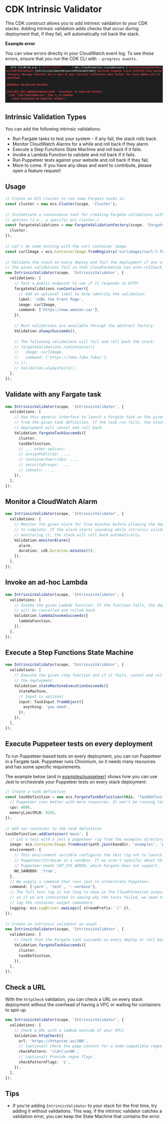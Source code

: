 # CDK Intrinsic Validator

This CDK construct allows you to add intrinsic validation to your CDK stacks.
Adding intrinsic validation adds checks that occur during deployment that, if
they fail, will automatically roll back the stack.

**Example error**

You can view errors directly in your CloudWatch event log. To see these
errors, ensure that you run the CDK CLI with `--progress events`.

![An example of an intrinsic validation error](images/failure-example.png)

## Intrinsic Validation Types

You can add the following intrinsic validations:

- Run Fargate tasks to test your system - if any fail, the stack rolls back.
- Monitor CloudWatch Alarms for a while and roll back if they alarm.
- Execute a Step Functions State Machine and roll back if it fails.
- Invoke a Lambda Function to validate and roll back if it fails.
- Run Puppeteer tests against your website and roll back if they fail.
- More to come. If you have any ideas and want to contribute, please open a
  feature request!

## Usage

<!-- <macro exec="lit-snip ./test/integ/integ.main.lit.ts"> -->
```ts
// Create an ECS cluster to run some Fargate tasks in.
const cluster = new ecs.Cluster(scope, 'Cluster');

// Instantiate a convenience tool for creating Fargate validations with common
// options (i.e., a specific ecs cluster.)
const fargateValidations = new FargateValidationFactory(scope, 'FargateValidationFactory', {
  cluster,
});

// Let's do some testing with the curl container image.
const curlImage = ecs.ContainerImage.fromRegistry('curlimages/curl:7.78.0');

// Validate the stack on every deploy and fail the deployment if any of
// the given validations fail so that CloudFormation can auto-rollback.
new IntrinsicValidator(scope, 'IntrinsicValidator', {
  validations: [
    // Test a public endpoint to see if it responds to HTTP:
    fargateValidations.runContainer({
      // Add an optional label to help identity the validation.
      label: 'cURL the Front Page',
      image: curlImage,
      command: ['https://www.amazon.ca/'],
    }),

    // Most validations are available through the abstract factory.
    Validation.alwaysSucceeds(),

    // The following validations will fail and roll back the stack:
    // fargateValidations.runContainer({
    //   image: curlImage,
    //   command: ['https://fake.fake.fake/'],
    // }),
    // Validation.alwaysFails(),
  ],
});
```
<!-- </macro> -->

## Validate with any Fargate task

<!-- <macro exec="lit-snip ./test/integ/integ.fargate.lit.ts"> -->
```ts
new IntrinsicValidator(scope, 'IntrinsicValidator', {
  validations: [
    // Use this generic interface to launch a Fargate task on the given cluster
    // from the given task definition. If the task run fails, the stack
    // deployment will cancel and roll back.
    Validation.fargateTaskSucceeds({
      cluster,
      taskDefinition,
      // ... other options:
      // assignPublicIp: ...,
      // containerOverrides: ...,
      // securityGroups: ...,
      // subnets: ...,
    }),
  ],
});
```
<!-- </macro> -->

## Monitor a CloudWatch Alarm

<!-- <macro exec="lit-snip ./test/integ/integ.cloudwatch-alarm.lit.ts"> -->
```ts
new IntrinsicValidator(scope, 'IntrinsicValidator', {
  validations: [
    // Monitor the given alarm for five minutes before allowing the deployment
    // to complete. If the alarm starts sounding while intrinsic validation is
    // monitoring it, the stack will roll back automatically.
    Validation.monitorAlarm({
      alarm,
      duration: cdk.Duration.minutes(5),
    }),
  ],
});
```
<!-- </macro> -->

## Invoke an ad-hoc Lambda

<!-- <macro exec="lit-snip ./test/integ/integ.lambda.lit.ts"> -->
```ts
new IntrinsicValidator(scope, 'IntrinsicValidator', {
  validations: [
    // Invoke the given Lambda function. If the function fails, the deployment
    // will be cancelled and rolled back.
    Validation.lambdaInvokeSucceeds({
      lambdaFunction,
    }),
  ],
});
```
<!-- </macro> -->

## Execute a Step Functions State Machine

<!-- <macro exec="lit-snip ./test/integ/integ.step-function.lit.ts"> -->
```ts
new IntrinsicValidator(scope, 'IntrinsicValidator', {
  validations: [
    // Execute the given step function and if it fails, cancel and roll back
    // the deployment.
    Validation.stateMachineExecutionSucceeds({
      stateMachine,
      // Input is optional
      input: TaskInput.fromObject({
        anything: 'you need',
      }),
    }),
  ],
});
```
<!-- </macro> -->

## Execute Puppeteer tests on every deployment

To run Puppeteer-based tests on every deployment, you can run Puppeteer in
a Fargate task. Puppeteer runs Chromium, so it needs many resources and has
some specific requirements.

The example below (and in [examples/puppeteer][1]) shows how you can use
Jest to orchestrate your Puppeteer tests on every stack deployment:

<!-- <macro exec="lit-snip ./test/integ/integ.fargate-puppeteer.lit.ts"> -->
```ts
// Create a task definition
const taskDefinition = new ecs.FargateTaskDefinition(this, 'TaskDefinition', {
  // Puppeteer runs better with more resources. It won't be running long.
  cpu: 4096,
  memoryLimitMiB: 8192,
});

// Add our container to the task definition
taskDefinition.addContainer('main', {
  // Let's test with a jest & puppeteer rig from the examples directory.
  image: ecs.ContainerImage.fromAsset(path.join(baseDir, 'examples', 'puppeteer')),
  environment: {
    // This environment variable configures the test rig not to launch
    // Puppeteer/Chromium in a sandbox. If we aren't specific about this,
    // Puppeteer needs CAP_SYS_ADMIN, which Fargate does not support.
    NO_SANDBOX: 'true',
  },
  // We supply a command that runs jest to orchestrate Puppeteer.
  command: ['yarn', 'test', '--verbose'],
  // The full test log is too long to show in the CloudFormation output,
  // so if we are interested in seeing why the tests failed, we need to
  // log the container output somewhere.
  logging: ecs.LogDriver.awsLogs({ streamPrefix: '/' }),
});

// Create an intrinsic validator as usual
new IntrinsicValidator(scope, 'IntrinsicValidator', {
  validations: [
    // Check that the Fargate task succeeds on every deploy or roll back.
    Validation.fargateTaskSucceeds({
      cluster,
      taskDefinition,
    }),
  ],
});
```
<!-- </macro> -->

## Check a URL

With the `httpCheck` validation, you can check a URL on every stack
deployment without the overhead of having a VPC or waiting for containers
to spin up.

<!-- <macro exec="lit-snip ./test/integ/integ.http-check.lit.ts"> -->
```ts
new IntrinsicValidator(scope, 'IntrinsicValidator', {
  validations: [
    // Check a URL with a lambda outside of your VPCs
    Validation.httpCheck({
      url: 'https://httpstat.us/200',
      // (optional) Check the page content for a node-compatible regex.
      checkPattern: '\\d+\\s+OK',
      // (optional) Provide regex flags
      checkPatternFlags: 'i',
    }),
  ],
});
```
<!-- </macro> -->

## Tips

- If you're adding `IntrinsicValidator` to your stack for the first time, try
  adding it without validations. This way, if the intrinsic validator catches
  a validation error, you can keep the State Machine that contains the error.

[1]: examples/puppeteer
